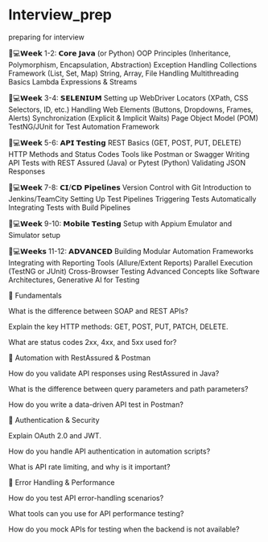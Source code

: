 # Interview_prep
preparing for interview 


🧑💻𝗪𝗲𝗲𝗸 1-2: 𝗖𝗼𝗿𝗲 𝗝𝗮𝘃𝗮 (or Python)
OOP Principles (Inheritance, Polymorphism, Encapsulation, Abstraction)
Exception Handling
Collections Framework (List, Set, Map)
String, Array, File Handling
Multithreading Basics
Lambda Expressions & Streams

🧑💻𝗪𝗲𝗲𝗸 3-4: 𝗦𝗘𝗟𝗘𝗡𝗜𝗨𝗠
Setting up WebDriver
Locators (XPath, CSS Selectors, ID, etc.)
Handling Web Elements (Buttons, Dropdowns, Frames, Alerts)
Synchronization (Explicit & Implicit Waits)
Page Object Model (POM)
TestNG/JUnit for Test Automation Framework

🧑💻𝗪𝗲𝗲𝗸 5-6: 𝗔𝗣𝗜 𝗧𝗲𝘀𝘁𝗶𝗻𝗴
REST Basics (GET, POST, PUT, DELETE)
HTTP Methods and Status Codes
Tools like Postman or Swagger
Writing API Tests with REST Assured (Java) or Pytest (Python)
Validating JSON Responses

🧑💻𝗪𝗲𝗲𝗸 7-8: 𝗖𝗜/𝗖𝗗 𝗣𝗶𝗽𝗲𝗹𝗶𝗻𝗲𝘀
Version Control with Git
Introduction to Jenkins/TeamCity
Setting Up Test Pipelines
Triggering Tests Automatically
Integrating Tests with Build Pipelines

🧑💻𝗪𝗲𝗲𝗸 9-10: 𝗠𝗼𝗯𝗶𝗹𝗲 𝗧𝗲𝘀𝘁𝗶𝗻𝗴
Setup with Appium
Emulator and Simulator setup

🧑💻𝗪𝗲𝗲𝗸𝘀 11-12: 𝗔𝗗𝗩𝗔𝗡𝗖𝗘𝗗
Building Modular Automation Frameworks
Integrating with Reporting Tools (Allure/Extent Reports)
Parallel Execution (TestNG or JUnit)
Cross-Browser Testing
Advanced Concepts like Software Architectures, Generative AI for Testing

🔹 Fundamentals

What is the difference between SOAP and REST APIs?

Explain the key HTTP methods: GET, POST, PUT, PATCH, DELETE.

What are status codes 2xx, 4xx, and 5xx used for?


🔹 Automation with RestAssured & Postman

How do you validate API responses using RestAssured in Java?

What is the difference between query parameters and path parameters?

How do you write a data-driven API test in Postman?


🔹 Authentication & Security

Explain OAuth 2.0 and JWT.

How do you handle API authentication in automation scripts?

What is API rate limiting, and why is it important?


🔹 Error Handling & Performance

How do you test API error-handling scenarios?

What tools can you use for API performance testing?

How do you mock APIs for testing when the backend is not available?
